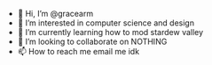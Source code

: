 - 👋 Hi, I’m @gracearm
- 👀 I’m interested in computer science and design
- 🌱 I’m currently learning how to mod stardew valley
- 💞️ I’m looking to collaborate on NOTHING
- 📫 How to reach me email me idk

<!---
gracearm/gracearm is a ✨ special ✨ repository because its `README.md` (this file) appears on your GitHub profile.
You can click the Preview link to take a look at your changes.
--->
